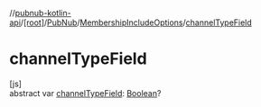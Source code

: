 //[pubnub-kotlin-api](../../../../index.md)/[[root]](../../index.md)/[PubNub](../index.md)/[MembershipIncludeOptions](index.md)/[channelTypeField](channel-type-field.md)

# channelTypeField

[js]\
abstract var [channelTypeField](channel-type-field.md): [Boolean](https://kotlinlang.org/api/latest/jvm/stdlib/kotlin-stdlib/kotlin/-boolean/index.html)?
